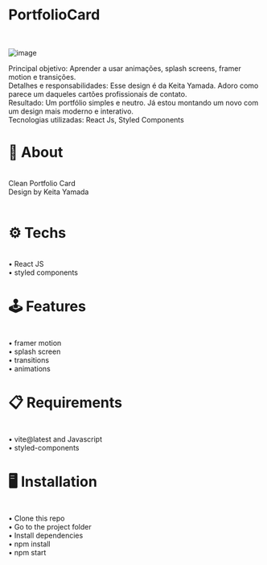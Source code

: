 # PortfolioCard
<br>

![image](https://github.com/caumaria/PortfolioCard/assets/88352423/361ee851-cdde-4f74-93af-abbbbbfda7ed)

Principal objetivo: Aprender a usar animações, splash screens, framer motion e transições.<br>
Detalhes e responsabilidades: Esse design é da Keita Yamada. Adoro como parece um daqueles cartões profissionais de contato.<br>
Resultado: Um portfólio simples e neutro. Já estou montando um novo com um design mais moderno e interativo.<br>
Tecnologias utilizadas: React Js, Styled Components <br>

# 🧠 About<br>

<br>
Clean Portfolio Card<br>
Design by Keita Yamada<br>

<br>

# ⚙ Techs

<br>
  • React JS<br>
  • styled components<br>

# 🕹️ Features
<br>
 • framer motion<br>
 • splash screen<br>
 • transitions<br>
 • animations<br>

# 📋 Requirements
<br>
• vite@latest and Javascript<br>
• styled-components<br>

# 🖥️ Installation
<br>
• Clone this repo<br>
• Go to the project folder<br>
• Install dependencies<br>
• npm install<br>
• npm start<br>
